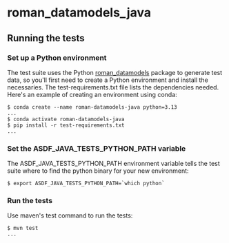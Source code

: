 # roman_datamodels_java

## Running the tests

### Set up a Python environment

The test suite uses the Python [roman_datamodels](https://github.com/spacetelescope/roman_datamodels) package to generate
test data, so you'll first need to create a Python environment and install the necessaries.  The test-requirements.txt file
lists the dependencies needed.  Here's an example of creating an environment using conda:

```
$ conda create --name roman-datamodels-java python=3.13
...
$ conda activate roman-datamodels-java
$ pip install -r test-requirements.txt
...
```

### Set the ASDF_JAVA_TESTS_PYTHON_PATH variable

The ASDF_JAVA_TESTS_PYTHON_PATH environment variable tells the test suite where to find
the python binary for your new environment:

```
$ export ASDF_JAVA_TESTS_PYTHON_PATH=`which python`
```

### Run the tests

Use maven's test command to run the tests:

```
$ mvn test
...
```
